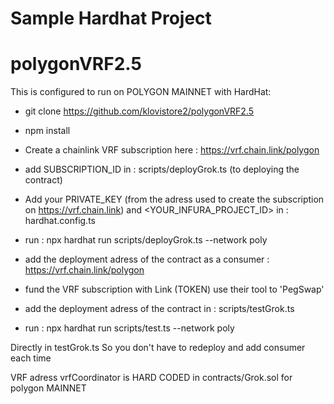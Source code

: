 # Sample Hardhat Project
# polygonVRF2.5

This is configured to run on POLYGON MAINNET with HardHat: 

- git clone https://github.com/klovistore2/polygonVRF2.5

- npm install

- Create a chainlink VRF subscription here : https://vrf.chain.link/polygon 

- add SUBSCRIPTION_ID in : scripts/deployGrok.ts (to deploying the contract)

- Add your PRIVATE_KEY (from the adress used to create the subscription on https://vrf.chain.link) and <YOUR_INFURA_PROJECT_ID> in : hardhat.config.ts

- run : npx hardhat run scripts/deployGrok.ts --network poly

- add the deployment adress of the contract as a consumer : https://vrf.chain.link/polygon

- fund the VRF subscription with Link (TOKEN) use their tool to 'PegSwap'

- add the deployment adress of the contract in : scripts/testGrok.ts

- run : npx hardhat run scripts/test.ts --network poly

Directly in testGrok.ts
So you don't have to redeploy and add consumer each time

VRF adress vrfCoordinator is HARD CODED in contracts/Grok.sol for polygon MAINNET

